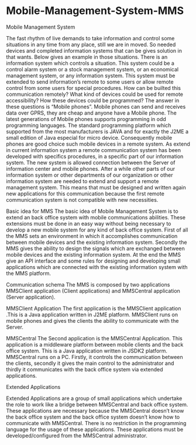 # Mobile-Management-System-MMS
Mobile Management System

The fast rhythm of live demands to take information and control some situations in any time from any place, still we are in moved. So needed devices and completed information systems that can be gives solution in that wants. Below gives an example in those situations.
There is an information system which controls a situation. This system could be a control alarm system or a stock management system, or an economical management system, or any information system. This system must be extended to send information’s remote to some users or allow remote control from some users for special procedures. 
How can be builted this communication remotely? What kind of devices could be used for remote accessibility? How these devices could be programmed? The answer in these questions is “Mobile phones”. Mobile phones can send and receives data over GPRS, they are cheap and anyone have a Mobile phone. The latest generations of Mobile phones supports programming in odd programming languages. The standard programming platform which supported from the most manufacturers is JAVA and for exactly the J2ME a small edition of Java especial for micro device. Consequently mobile phones are good choice such mobile devices in a remote system. 
As extend in current information system a remote communication system has been developed with specifics procedures, in a specific part of our information system. The new system is allowed connection between the Server of information center and mobile phones. After a while other parts of our information system or other departments of our organization or other information system are needed to extend and support a remote management system. This means that must be designed and written again new applications for this communication because the first remote communication system is not compatible with new necessities.

Basic idea for MMS
The basic idea of Mobile Management System is to extend an back office system with mobile communications abilities. These extensions must be done in an easy way without being necessary to develop a new mobile system for any kind of  back office system. 
First of all the MMS sets an environment in which it accomplishes communication between mobile devices and the existing information system. Secondly the MMS gives the ability to design the signals which are exchanged between mobile devices and the existing information system. At the end the MMS give an API interface and some rules for designing and developing small applications which are connected with the existing information system with the MMS platform.

Communication schema 
The MMS is composed by two applications MMSClient application (Client applications) and MMSCentral application (Server application).

MMSClient Application
 The first application is the MMSClient application .This is a Java application written in J2ME platform. MMSClient runs on mobile phones and gives the clients the ability to communicate with the Server.

MMSCentral
 The Second application is the MMSCentral Application. This application is a middleware platform between mobile clients and the back office system. This is a Java application written in JSDK2 platform. MMSCentral runs on a PC. Firstly, it controls the communication between the clients, secondly it gives the main control to the administrator and thirdly it communicates with the back office system via extended applications.

Extended Applications 

Extended Applications are a group of small applications which undertake the role to work like a bridge between MMSCentral and back office system. These applications are necessary because the MMSCentral doesn’t know the back office system and the back office system doesn’t know how to communicate with MMSCentral. There is no restriction in the programming language for the usage of these applications. These applications must be developed/configured from the MMSCentral administrator. 
